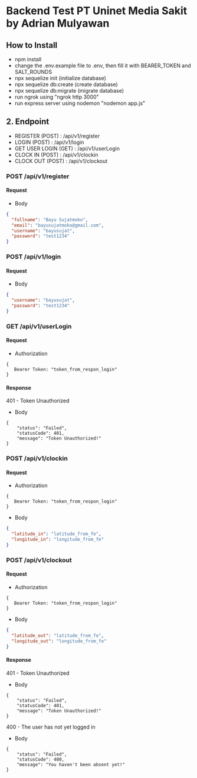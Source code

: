 # Backend Test PT Uninet Media Sakit by Adrian Mulyawan

## How to Install

- npm install
- change the .env.example file to .env, then fill it with BEARER_TOKEN and SALT_ROUNDS
- npx sequelize init (initialize database)
- npx sequelize db:create (create database)
- npx sequelize db:migrate (migrate database)
- run ngrok using "ngrok http 3000"
- run express server using nodemon "nodemon app.js"

## 2. Endpoint

- REGISTER (POST) : /api/v1/register
- LOGIN (POST) : /api/v1/login
- GET USER LOGIN (GET) : /api/v1/userLogin
- CLOCK IN (POST) : /api/v1/clockin
- CLOCK OUT (POST) : /api/v1/clockout

### POST /api/v1/register

#### Request

- Body

```json
{
  "fullname": "Bayu Sujatmoko",
  "email": "bayusujatmoko@gmail.com",
  "username": "bayusujat",
  "password": "test1234"
}
```

### POST /api/v1/login

#### Request

- Body

```json
{
  "username": "bayusujat",
  "password": "test1234"
}
```

### GET /api/v1/userLogin

#### Request

- Authorization

```
{
   Bearer Token: "token_from_respon_login"
}
```

#### Response

401 - Token Unauthorized

- Body

```
{
    "status": "Failed",
    "statusCode": 401,
    "message": "Token Unauthorized!"
}
```

### POST /api/v1/clockin

#### Request

- Authorization

```
{
   Bearer Token: "token_from_respon_login"
}
```

- Body

```json
{
  "latitude_in": "latitude_from_fe",
  "longitude_in": "longitude_from_fe"
}
```

### POST /api/v1/clockout

#### Request

- Authorization

```
{
   Bearer Token: "token_from_respon_login"
}
```

- Body

```json
{
  "latitude_out": "latitude_from_fe",
  "longitude_out": "longitude_from_fe"
}
```

#### Response

401 - Token Unauthorized

- Body

```
{
    "status": "Failed",
    "statusCode": 401,
    "message": "Token Unauthorized!"
}
```

400 - The user has not yet logged in

- Body

```
{
    "status": "Failed",
    "statusCode": 400,
    "message": "You haven't been absent yet!"
}
```
